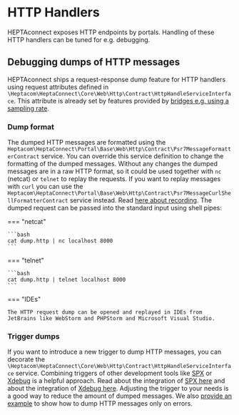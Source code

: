 # HTTP Handlers

HEPTAconnect exposes HTTP endpoints by portals.
Handling of these HTTP handlers can be tuned for e.g. debugging.


## Debugging dumps of HTTP messages

HEPTAconnect ships a request-response dump feature for HTTP handlers using request attributes defined in `\Heptacom\HeptaConnect\Core\Web\Http\Contract\HttpHandleServiceInterface`.
This attribute is already set by features provided by [bridges e.g. using a sampling rate](../administrator/http-apis.md#debugging).


### Dump format

The dumped HTTP messages are formatted using the `Heptacom\HeptaConnect\Portal\Base\Web\Http\Contract\Psr7MessageFormatterContract` service.
You can override this service definition to change the formatting of the dumped messages.
Without any changes the dumped messages are in a raw HTTP format, so it could be used together with `nc` (netcat) or `telnet` to replay the requests.
If you want to replay messages with `curl` you can use the `Heptacom\HeptaConnect\Portal\Base\Web\Http\Contract\Psr7MessageCurlShellFormatterContract` service instead.
Read [here about recording](./patterns/http-handler-dump-format-to-curl-shell-scripts.md).
The dumped request can be passed into the standard input using shell pipes:

=== "netcat"

    ```bash
    cat dump.http | nc localhost 8000
    ```

=== "telnet"

    ```bash
    cat dump.http | telnet localhost 8000
    ```

=== "IDEs"

    The HTTP request dump can be opened and replayed in IDEs from JetBrains like WebStorm and PHPStorm and Microsoft Visual Studio.


### Trigger dumps

If you want to introduce a new trigger to dump HTTP messages, you can decorate the `\Heptacom\HeptaConnect\Core\Web\Http\Contract\HttpHandleServiceInterface` service.
Combining triggers of other development tools like [SPX](https://github.com/NoiseByNorthwest/php-spx) or [Xdebug](https://xdebug.org/) is a helpful approach.
Read about the integration of [SPX here](./patterns/http-handler-dump-with-spx-trigger.md) and about the integration of [Xdebug here](./patterns/http-handler-dump-with-xdebug-trigger.md).
Adjusting the trigger to your needs is a good way to reduce the amount of dumped messages.
We also [provide an example](./patterns/http-handler-dump-only-on-errors.md) to show how to dump HTTP messages only on errors.
